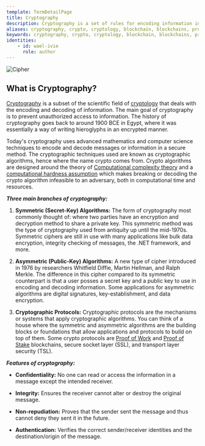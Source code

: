 ```yaml
---
template: TermDetailPage
title: Cryptography 
description: Cryptography is a set of rules for encoding information into a message that can only be decoded by someone with the same knowledge of the secret key.
aliases: cryptography, crypto, cryptology, blockchain, blockchains, proof of work, proof of work algorithm, proof of stake, bitcoin, Satoshi Nakamoto, ethereum, cardano, cipher
keywords: cryptography, crypto, cryptology, blockchain, blockchains, proof of work, proof of work algorithm, proof of stake, bitcoin, satoshi Nakamoto, ethereum, cardano, what is crypto
identities: 
    - id: wael-ivie
      role: author
---
```


![Cipher](https://github.com/armada-alliance/assets/blob/gh-pages/enigma.jpg?raw=true)

## What is Cryptography?

[Cryptography](https://csrc.nist.gov/glossary/term/cryptography) is a subset of the scientific field of [cryptology](/en/terms/cryptology.md) that deals with the encoding and decoding of information. The main goal of cryptography is to prevent unauthorized access to information. The history of cryptography goes back to around 1900 BCE in Egypt, where it was essentially a way of writing hieroglyphs in an encrypted manner.

Today's cryptography uses advanced mathematics and computer science techniques to encode and decode messages or information in a secure method. The cryptographic techniques used are known as cryptographic algorithms, hence where the name crypto comes from. Crypto algorithms are designed around the theory of [Computational complexity theory](https://en.wikipedia.org/wiki/Computational_complexity_theory) and a [computational hardness assumption](https://en.wikipedia.org/wiki/Computational_hardness_assumption) which makes breaking or decoding the crypto algorithm infeasible to an adversary, both in computational time and resources.

***Three main branches of cryptography:***

1. **Symmetric (Secret-Key) Algorithms:** The form of cryptography most commonly thought of: where two parties have an encryption and decryption method to share a private key. This symmetric method was the type of cryptography used from antiquity up until the mid-1970s. Symmetric ciphers are still in use with many applications like bulk data encryption, integrity checking of messages, the .NET framework, and more.

2. **Asymmetric (Public-Key) Algorithms:** A new type of cipher introduced in 1976 by researchers Whitfield Diffie, Martin Hellman, and Ralph Merkle. The difference in this cipher compared to its symmetric counterpart is that a user posses a secret key and a public key to use in encoding and decoding information. Some applications for asymmetric algorithms are digital signatures, key-establishment, and data encryption.

3. **Cryptographic Protocols:** Cryptographic protocols are the mechanisms or systems that apply cryptographic algorithms. You can think of a house where the symmetric and asymmetric algorithms are the building blocks or foundations that allow applications and protocols to build on top of them. Some crypto protocols are [Proof of Work](/en/terms/proof-of-work.md) and [Proof of Stake](/en/terms/proof-of-stake.md) blockchains, secure socket layer (SSL), and transport layer security (TSL).


***Features of cryptography:***

- **Confidentiality:** No one can read or access the information in a message except the intended receiver.

- **Integrity:** Ensures the receiver cannot alter or destroy the original message.

- **Non-repudiation:** Proves that the sender sent the message and thus cannot deny they sent it in the future.

- **Authentication:** Verifies the correct sender/receiver identities and the destination/origin of the message.